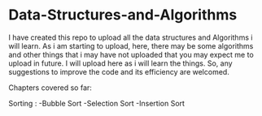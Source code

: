 # Data-Structures-and-Algorithms
I have created this repo to upload all the data structures and Algorithms i will learn. As i am starting to upload, here, there may be some algorithms and other things that i may have not uploaded that you may expect me to upload in future. I will upload here as i will learn the things. So, any suggestions to improve the code and its efficiency are welcomed.

Chapters covered so far:

Sorting :
    -Bubble Sort
    -Selection Sort
    -Insertion Sort
